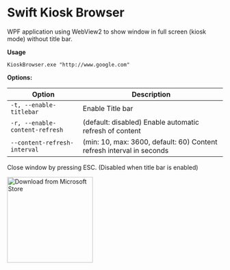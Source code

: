 # Swift Kiosk Browser
WPF application using WebView2 to show window in full screen (kiosk mode) without title bar.

**Usage**
```console
KioskBrowser.exe "http://www.google.com"
```

**Options:**

| Option | Description |
| --- | --- |
| <code>-t, --enable-titlebar</code>| Enable Title bar |
| <code>-r, --enable-content-refresh</code> |  (default: disabled) Enable automatic refresh of content |
| <code>--content-refresh-interval</code> | (min: 10, max: 3600, default: 60) Content refresh interval in seconds |

Close window by pressing ESC. (Disabled when title bar is enabled)

<a href="https://apps.microsoft.com/detail/9NT0K2DFKHW8?mode=direct">
    <img src="https://get.microsoft.com/images/en-us%20dark.svg" width="200" alt="Download from Microsoft Store"/>
</a>

